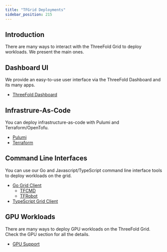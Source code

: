 ```yaml
---
title: "TFGrid Deployments"
sidebar_position: 215
---
```






## Introduction

There are many ways to interact with the ThreeFold Grid to deploy workloads. We present the main ones.

## Dashboard UI

We provide an easy-to-use user interface via the ThreeFold Dashboard and its many apps.

- [ThreeFold Dashboard](../../dashboard/dashboard)

## Infrastrure-As-Code

You can deploy infrastructure-as-code with Pulumi and Terraform/OpenTofu.

- [Pulumi](../pulumi_readme/pulumi_readme)
- [Terraform](../terraform_toc/terraform_toc)

## Command Line Interfaces

You can use our Go and Javascript/TypeScript command line interface tools to deploy workloads on the grid.

- [Go Grid Client](../../developers/grid3_go/grid3_go)
  - [TFCMD](../../developers/tfcmd/tfcmd)
  - [TFRobot](../../developers/tfrobot/tfrobot)
- [TypeScript Grid Client](../../developers/grid3_javascript/grid3_javascript)

## GPU Workloads

There are many ways to deploy GPU workloads on the ThreeFold Grid. Check the GPU section for all the details.

- [GPU Support](../gpu_toc/gpu_toc)